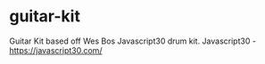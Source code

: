 # guitar-kit
Guitar Kit based off Wes Bos Javascript30 drum kit. 
Javascript30 - https://javascript30.com/
